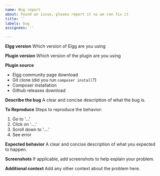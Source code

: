 ```yaml
---
name: Bug report
about: Found an issue, please report it so we can fix it
title: ''
labels: bug
assignees: ''

---
```


**Elgg version**
Which version of Elgg are you using

**Plugin version**
Which version of the plugin are you using

**Plugin source**
- Elgg community page download
- Git clone (did you run `composer install`?)
- Composer installation
- Github releases download

**Describe the bug**
A clear and concise description of what the bug is.

**To Reproduce**
Steps to reproduce the behavior:
1. Go to '...'
2. Click on '....'
3. Scroll down to '....'
4. See error

**Expected behavior**
A clear and concise description of what you expected to happen.

**Screenshots**
If applicable, add screenshots to help explain your problem.

**Additional context**
Add any other context about the problem here.
